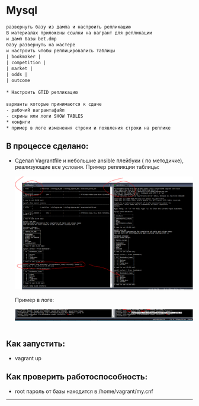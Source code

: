 # Mysql 

```
развернуть базу из дампа и настроить репликацию
В материалах приложены ссылки на вагрант для репликации
и дамп базы bet.dmp
базу развернуть на мастере
и настроить чтобы реплицировались таблицы
| bookmaker |
| competition |
| market |
| odds |
| outcome

* Настроить GTID репликацию

варианты которые принимаются к сдаче
- рабочий вагрантафайл
- скрины или логи SHOW TABLES
* конфиги
* пример в логе изменения строки и появления строки на реплике 
```

## В процессе сделано:
- Сделал Vagrantfile и небольшие ansible плейбуки ( по методичке), реализующие  все условия.
Пример репликции таблицы:
<br/><br/>
 ![Image 1](https://raw.githubusercontent.com/perhamm/otus-linux/master/Ex28/screenshots/1.PNG) <br/><br/>
Пример в логе:
<br/><br/>
 ![Image 1](https://raw.githubusercontent.com/perhamm/otus-linux/master/Ex28/screenshots/2.PNG) <br/><br/>



## Как запустить:
 - vagrant up

## Как проверить работоспособность:
 - root пароль от базы находится в /home/vagrant/my.cnf
---
